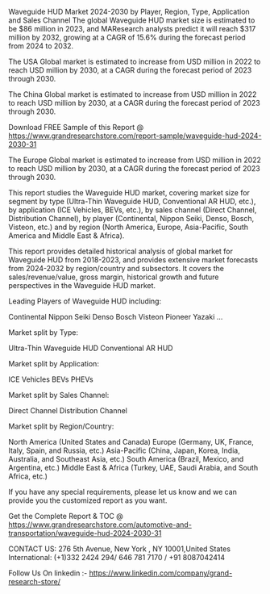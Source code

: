 Waveguide HUD Market 2024-2030 by Player, Region, Type, Application and Sales Channel
The global Waveguide HUD market size is estimated to be $86 million in 2023, and MAResearch analysts predict it will reach $317 million by 2032, growing at a CAGR of 15.6% during the forecast period from 2024 to 2032.

The USA Global market is estimated to increase from USD million in 2022 to reach USD million by 2030, at a CAGR during the forecast period of 2023 through 2030.

The China Global market is estimated to increase from USD million in 2022 to reach USD million by 2030, at a CAGR during the forecast period of 2023 through 2030.

Download FREE Sample of this Report @ https://www.grandresearchstore.com/report-sample/waveguide-hud-2024-2030-31

The Europe Global market is estimated to increase from USD million in 2022 to reach USD million by 2030, at a CAGR during the forecast period of 2023 through 2030.

This report studies the Waveguide HUD market, covering market size for segment by type (Ultra-Thin Waveguide HUD, Conventional AR HUD, etc.), by application (ICE Vehicles, BEVs, etc.), by sales channel (Direct Channel, Distribution Channel), by player (Continental, Nippon Seiki, Denso, Bosch, Visteon, etc.) and by region (North America, Europe, Asia-Pacific, South America and Middle East & Africa).

This report provides detailed historical analysis of global market for Waveguide HUD from 2018-2023, and provides extensive market forecasts from 2024-2032 by region/country and subsectors. It covers the sales/revenue/value, gross margin, historical growth and future perspectives in the Waveguide HUD market.

Leading Players of Waveguide HUD including:

Continental
Nippon Seiki
Denso
Bosch
Visteon
Pioneer
Yazaki
…

Market split by Type:

Ultra-Thin Waveguide HUD
Conventional AR HUD

Market split by Application:

ICE Vehicles
BEVs
PHEVs

Market split by Sales Channel:

Direct Channel
Distribution Channel

Market split by Region/Country:

North America (United States and Canada)
Europe (Germany, UK, France, Italy, Spain, and Russia, etc.)
Asia-Pacific (China, Japan, Korea, India, Australia, and Southeast Asia, etc.)
South America (Brazil, Mexico, and Argentina, etc.)
Middle East & Africa (Turkey, UAE, Saudi Arabia, and South Africa, etc.)

If you have any special requirements, please let us know and we can provide you the customized report as you want.

Get the Complete Report & TOC @ https://www.grandresearchstore.com/automotive-and-transportation/waveguide-hud-2024-2030-31

CONTACT US:
276 5th Avenue, New York , NY 10001,United States
International: (+1)332 2424 294/ 646 781 7170 / +91 8087042414

Follow Us On linkedin :- https://www.linkedin.com/company/grand-research-store/
